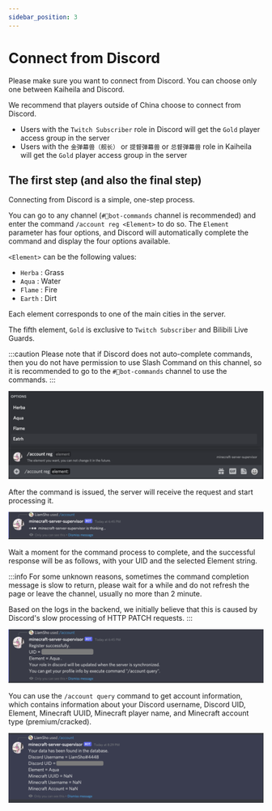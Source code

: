 ```yaml
---
sidebar_position: 3
---
```


# Connect from Discord

Please make sure you want to connect from Discord. You can choose only one between Kaiheila and Discord.

We recommend that players outside of China choose to connect from Discord.

- Users with the `Twitch Subscriber` role in Discord will get the `Gold` player access group in the server
- Users with the `金弹幕兽（舰长）` or `提督弹幕兽` or `总督弹幕兽` role in Kaiheila will get the `Gold` player access group in the server

## The first step (and also the final step)

Connecting from Discord is a simple, one-step process.

You can go to any channel (`#🤖bot-commands` channel is recommended) and enter the command `/account reg <Element>` to do so. The `Element` parameter has four options, and Discord will automatically complete the command and display the four options available.

`<Element>` can be the following values:
- `Herba` : Grass
- `Aqua` : Water
- `Flame` : Fire
- `Earth` : Dirt

Each element corresponds to one of the main cities in the server.

The fifth element, `Gold` is exclusive to `Twitch Subscriber` and Bilibili Live Guards.

:::caution
Please note that if Discord does not auto-complete commands, then you do not have permission to use Slash Command on this channel, so it is recommended to go to the `#🤖bot-commands` channel to use the commands.
:::

![discord-reg-command](../../../../../static/img/join-minecraft/discord-reg-command.png)

After the command is issued, the server will receive the request and start processing it.

![discord-command-pending](../../../../../static/img/join-minecraft/discord-command-pending.png)

Wait a moment for the command process to complete, and the successful response will be as follows, with your UID and the selected Element string.

:::info
For some unknown reasons, sometimes the command completion message is slow to return, please wait for a while and do not refresh the page or leave the channel, usually no more than 2 minute.

Based on the logs in the backend, we initially believe that this is caused by Discord's slow processing of HTTP PATCH requests.
:::

![discord-reg-command-finish](../../../../../static/img/join-minecraft/discord-reg-command-finish.png)

You can use the `/account query` command to get account information, which contains information about your Discord username, Discord UID, Element, Minecraft UUID, Minecraft player name, and Minecraft account type (premium/cracked).

![discord-query-command](../../../../../static/img/join-minecraft/discord-query-command.png)

